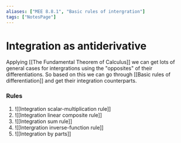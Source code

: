 ```yaml
---
aliases: ["MEE 8.8.1", "Basic rules of intergration"]
tags: ["NotesPage"]
---
```


# Integration as antiderivative
Applying [[The Fundamental Theorem of Calculus]] we can get lots of general cases for intergrations using the "opposites" of their differentiations. So based on this we can go through [[Basic rules of differentiation]] and get their integration counterparts.

### Rules

1) ![[Integration scalar-multiplication rule]]
2) ![[Integration linear composite rule]]
3) ![[Integration sum rule]]
4) ![[Intergration inverse-function rule]]
5) ![[Integration by parts]]
